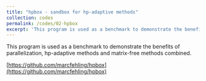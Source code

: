 ```yaml
---
title: "hpbox - sandbox for hp-adaptive methods"
collection: codes
permalink: /codes/02-hpbox
excerpt: 'This program is used as a benchmark to demonstrate the benefits of parallelization, hp-adaptive methods and matrix-free methods combined.'
---
```

This program is used as a benchmark to demonstrate the benefits of parallelization, hp-adaptive methods and matrix-free methods combined.

[https://github.com/marcfehling/hpbox](https://github.com/marcfehling/hpbox)
